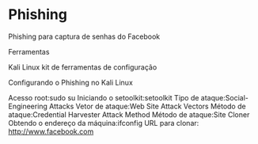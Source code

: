 # Phishing
Phishing para captura de senhas do Facebook

Ferramentas

  Kali Linux
  kit de ferramentas de configuração
  
Configurando o Phishing no Kali Linux
  
  Acesso root:sudo su
  Iniciando o setoolkit:setoolkit
  Tipo de ataque:Social-Engineering Attacks
  Vetor de ataque:Web Site Attack Vectors
  Método de ataque:Credential Harvester Attack Method 
  Método de ataque:Site Cloner
  Obtendo o endereço da máquina:ifconfig
  URL para clonar: http://www.facebook.com


